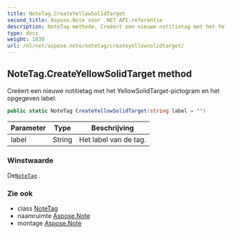 ```yaml
---
title: NoteTag.CreateYellowSolidTarget
second_title: Aspose.Note voor .NET API-referentie
description: NoteTag methode. Creëert een nieuwe notitietag met het YellowSolidTargetpictogram en het opgegeven label.
type: docs
weight: 1030
url: /nl/net/aspose.note/notetag/createyellowsolidtarget/
---
```

## NoteTag.CreateYellowSolidTarget method

Creëert een nieuwe notitietag met het YellowSolidTarget-pictogram en het opgegeven label.

```csharp
public static NoteTag CreateYellowSolidTarget(string label = "")
```

| Parameter | Type | Beschrijving |
| --- | --- | --- |
| label | String | Het label van de tag. |

### Winstwaarde

De[`NoteTag`](../) .

### Zie ook

* class [NoteTag](../)
* naamruimte [Aspose.Note](../../notetag/)
* montage [Aspose.Note](../../../)


